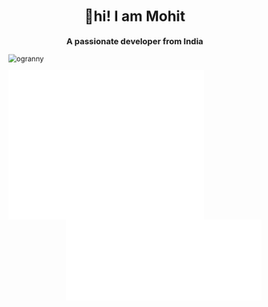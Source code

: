 <h1 align="center">👋hi! I am Mohit</h2>

<h3 align="center">A passionate developer from India</h3>

<p align="left"> <img src="https://komarev.com/ghpvc/?username=ogranny" alt="ogranny" /> </p>
<img align="left" width="390" alt="🦑" src="./github-metrics.svg">
<img align="right" width="390" alt="🦑" src="/metrics.plugin.isocalendar.svg">
